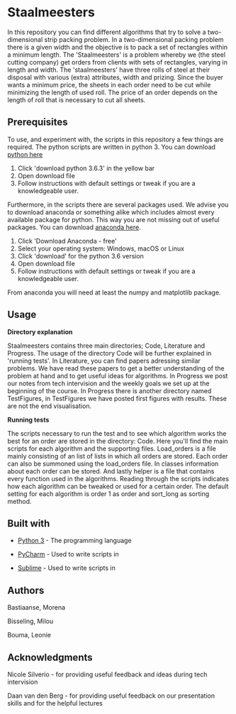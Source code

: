 # Staalmeesters
In this repository you can find different algorithms that try to solve a two-dimensional strip packing problem. In a
two-dimensional packing problem there is a given width and the objective is to pack a set of rectangles within a 
minimum length. The 'Staalmeesters' is a problem whereby we (the steel cutting company) get orders from clients with
sets of rectangles, varying in length and width. The 'staalmeesters' have three rolls of steel at their disposal with various (extra) attributes, width and prizing. Since the buyer wants a minimum price, the sheets in each order need to be cut while minimizing the length of used roll. The price of an order depends on the length of roll that is necessary to cut all sheets. 

## Prerequisites
To use, and experiment with, the scripts in this repository a few things are required. The python scripts are written in python 3. You can download [python here](https://www.python.org/downloads/)
1. Click 'download python 3.6.3' in the yellow bar 
2. Open download file
3. Follow instructions with default settings or tweak if you are a knowledgeable user. 

Furthermore, in the scripts there are several packages used. We advise you to download anaconda or something alike which includes almost every available package for python. This way you are not missing out of useful packages. You can download [anaconda here](https://conda.io/docs/user-guide/install/download.html).
1. Click 'Download Anaconda - free'
2. Select your operating system: Windows, macOS or Linux
3. Click 'download' for the python 3.6 version
4. Open download file
5. Follow instructions with default settings or tweak if you are a knowledgeable user.

From anaconda you will need at least the numpy and matplotlib package. 

## Usage
**Directory explanation**

Staalmeesters contains three main directories; Code, Literature and Progress. The usage of the directory Code will be further explained in 'running tests'. In Literature, you can find papers adressing similar problems. We have read these papers to get a better understanding of the problem at hand and to get useful ideas for algorithms. In Progress we post our notes from tech intervision and the weekly goals we set up at the beginning of the course. In Progress there is another directory named TestFigures, in TestFigures we have posted first figures with results. These are not the end visualisation. 

**Running tests** 

The scripts necessary to run the test and to see which algorithm works the best for an order are stored in the directory: Code. Here you'll find the main scripts for each algorithm and the supporting files. Load_orders is a file mainly consisting of an list of lists in which all orders are stored. Each order can also be summoned using the load_orders file. In classes information about each order can be stored. And lastly helper is a file that contains every function used in the algorithms. Reading through the scripts indicates how each algorithm can be tweaked or used for a certain order. The default setting for each algorithm is order 1 as order and sort_long as sorting method. 

## Built with
- [Python 3](https://www.python.org/downloads/) - The programming language

- [PyCharm](https://www.jetbrains.com/pycharm/) - Used to write scripts in

- [Sublime](https://www.sublimetext.com/) - Used to write scripts in

## Authors
Bastiaanse, Morena

Bisseling, Milou

Bouma, Leonie

## Acknowledgments
Nicole Silverio - for providing useful feedback and ideas during tech intervision

Daan van den Berg - for providing useful feedback on our presentation skills and for the helpful lectures








